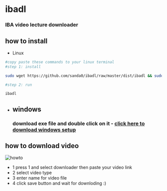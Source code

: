 # ibadl
### IBA video lecture downloader

## how to install 
- Linux
```bash
#copy paste these commands to your linux terminal
#step 1: install

sudo wget https://github.com/sanda0/ibadl/raw/master/dist/ibadl && sudo chmod 777 ibadl && sudo mv ibadl /usr/bin/

#step 2: run

ibadl

```

- ## windows

    ### download exe file and double click on it - [click here to download windows setup](https://github.com/sanda0/ibadl/raw/master/dist/ibadl.exe)


## how to download video
![howto](https://user-images.githubusercontent.com/45274219/198816584-ee15eaf8-9f97-4908-a383-c53da57b81ab.png)

- 1 press 1 and select downloader then paste your video link
- 2 select video type
- 3 enter name for video file
- 4 click save button
and wait for downloding :)


